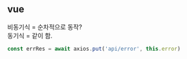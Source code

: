 ## vue
비동기식 = 순차적으로 동작?<br>
동기식 = 같이 함.<br>

```javascript
const errRes = await axios.put('api/error', this.error)
```
